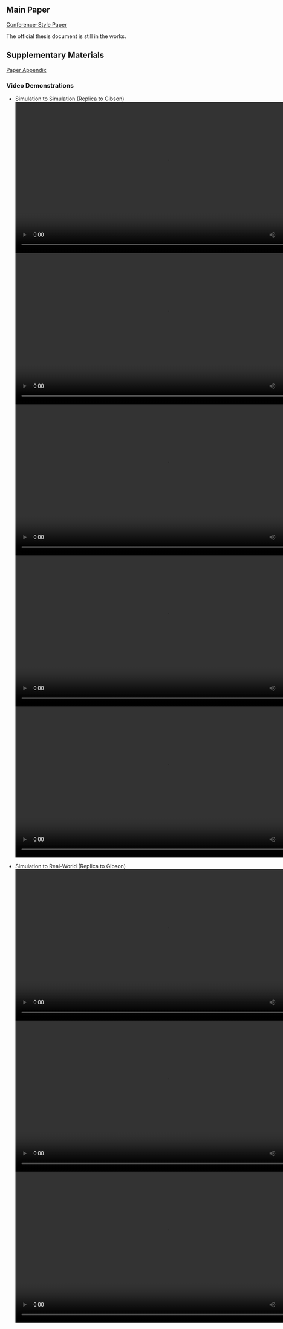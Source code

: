 ## Main Paper 
[Conference-Style Paper](PBIT__Copy_.pdf)

The official thesis document is still in the works. 

## Supplementary Materials
[Paper Appendix](supplementary.pdf)

### Video Demonstrations
- Simulation to Simulation (Replica to Gibson)
<video src="simulation_1.mov" width="800"  controls ></video>
<video src="simulation_2.mov" width="800"  controls ></video>
<video src="simulation_3.mov" width="800"  controls ></video>
<video src="simulation_4.mov" width="800"  controls ></video>
<video src="simulation_5.mov" width="800"  controls ></video>

- Simulation to Real-World (Replica to Gibson)
<video src="real_world_1.mov" width="800"  controls ></video>
<video src="real_world_2.mov" width="800"  controls ></video>
<video src="real_world_3.mov" width="800"  controls ></video>



